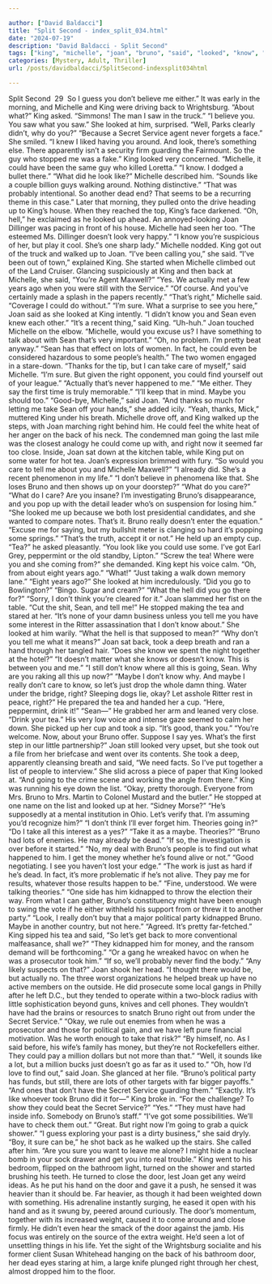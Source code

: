 ```yaml
---

author: ["David Baldacci"]
title: "Split Second - index_split_034.html"
date: "2024-07-19"
description: "David Baldacci - Split Second"
tags: ["king", "michelle", "joan", "bruno", "said", "looked", "know", "could", "right", "back", "like", "sean", "tea", "took", "look", "lot", "take", "care", "maybe", "going", "door", "secret", "around", "oh", "one"]
categories: [Mystery, Adult, Thriller]
url: /posts/davidbaldacci/SplitSecond-indexsplit034html

---
```



Split Second
		 29 
So I guess you don’t believe me either.” It was early in the morning, and Michelle and King were driving back to Wrightsburg.
“About what?” King asked.
“Simmons! The man I saw in the truck.”
“I believe you. You saw what you saw.”
She looked at him, surprised. “Well, Parks clearly didn’t, why do you?”
“Because a Secret Service agent never forgets a face.”
She smiled. “I knew I liked having you around. And look, there’s something else. There apparently isn’t a security firm guarding the Fairmount. So the guy who stopped me was a fake.”
King looked very concerned. “Michelle, it could have been the same guy who killed Loretta.”
“I know. I dodged a bullet there.”
“What did he look like?” Michelle described him. “Sounds like a couple billion guys walking around. Nothing distinctive.”
“That was probably intentional. So another dead end? That seems to be a recurring theme in this case.”
Later that morning, they pulled onto the drive heading up to King’s house. When they reached the top, King’s face darkened.
“Oh, hell,” he exclaimed as he looked up ahead. An annoyed-looking Joan Dillinger was pacing in front of his house.
Michelle had seen her too. “The esteemed Ms. Dillinger doesn’t look very happy.”
“I know you’re suspicious of her, but play it cool. She’s one sharp lady.”
Michelle nodded.
King got out of the truck and walked up to Joan.
“I’ve been calling you,” she said.
“I’ve been out of town,” explained King.
She started when Michelle climbed out of the Land Cruiser.
Glancing suspiciously at King and then back at Michelle, she said, “You’re Agent Maxwell?”
“Yes. We actually met a few years ago when you were still with the Service.”
“Of course. And you’ve certainly made a splash in the papers recently.”
“That’s right,” Michelle said. “Coverage I could do without.”
“I’m sure. What a surprise to see you here,” Joan said as she looked at King intently. “I didn’t know you and Sean even knew each other.”
“It’s a recent thing,” said King.
“Uh-huh.” Joan touched Michelle on the elbow. “Michelle, would you excuse us? I have something to talk about with Sean that’s very important.”
“Oh, no problem. I’m pretty beat anyway.”
“Sean has that effect on lots of women. In fact, he could even be considered hazardous to some people’s health.”
The two women engaged in a stare-down. “Thanks for the tip, but I can take care of myself,” said Michelle.
“I’m sure. But given the right opponent, you could find yourself out of your league.”
“Actually that’s never happened to me.”
“Me either. They say the first time is truly memorable.”
“I’ll keep that in mind. Maybe you should too.”
“Good-bye, Michelle,” said Joan. “And thanks so much for letting me take Sean off your hands,” she added icily.
“Yeah, thanks, Mick,” muttered King under his breath.
Michelle drove off, and King walked up the steps, with Joan marching right behind him. He could feel the white heat of her anger on the back of his neck. The condemned man going the last mile was the closest analogy he could come up with, and right now it seemed far too close.
Inside, Joan sat down at the kitchen table, while King put on some water for hot tea. Joan’s expression brimmed with fury. “So would you care to tell me about you and Michelle Maxwell?”
“I already did. She’s a recent phenomenon in my life.”
“I don’t believe in phenomena like that. She loses Bruno and then shows up on your doorstep?”
“What do you care?”
“What do I care? Are you insane? I’m investigating Bruno’s disappearance, and you pop up with the detail leader who’s on suspension for losing him.”
“She looked me up because we both lost presidential candidates, and she wanted to compare notes. That’s it. Bruno really doesn’t enter the equation.”
“Excuse me for saying, but my bullshit meter is clanging so hard it’s popping some springs.”
“That’s the truth, accept it or not.” He held up an empty cup. “Tea?” he asked pleasantly. “You look like you could use some. I’ve got Earl Grey, peppermint or the old standby, Lipton.”
“Screw the tea! Where were you and she coming from?” she demanded.
King kept his voice calm. “Oh, from about eight years ago.”
“What!”
“Just taking a walk down memory lane.”
“Eight years ago?” She looked at him incredulously. “Did you go to Bowlington?”
“Bingo. Sugar and cream?”
“What the hell did you go there for?”
“Sorry, I don’t think you’re cleared for it.”
Joan slammed her fist on the table. “Cut the shit, Sean, and tell me!”
He stopped making the tea and stared at her. “It’s none of your damn business unless you tell me you have some interest in the Ritter assassination that I don’t know about.”
She looked at him warily. “What the hell is that supposed to mean?”
“Why don’t you tell me what it means?”
Joan sat back, took a deep breath and ran a hand through her tangled hair. “Does she know we spent the night together at the hotel?”
“It doesn’t matter what she knows or doesn’t know. This is between you and me.”
“I still don’t know where all this is going, Sean. Why are you raking all this up now?”
“Maybe I don’t know why. And maybe I really don’t care to know, so let’s just drop the whole damn thing. Water under the bridge, right? Sleeping dogs lie, okay? Let asshole Ritter rest in peace, right?” He prepared the tea and handed her a cup. “Here, peppermint, drink it!”
“Sean—”
He grabbed her arm and leaned very close. “Drink your tea.”
His very low voice and intense gaze seemed to calm her down. She picked up her cup and took a sip. “It’s good, thank you.”
“You’re welcome. Now, about your Bruno offer. Suppose I say yes. What’s the first step in our little partnership?”
Joan still looked very upset, but she took out a file from her briefcase and went over its contents. She took a deep, apparently cleansing breath and said, “We need facts. So I’ve put together a list of people to interview.” She slid across a piece of paper that King looked at.
“And going to the crime scene and working the angle from there.”
King was running his eye down the list. “Okay, pretty thorough. Everyone from Mrs. Bruno to Mrs. Martin to Colonel Mustard and the butler.” He stopped at one name on the list and looked up at her. “Sidney Morse?”
“He’s supposedly at a mental institution in Ohio. Let’s verify that. I’m assuming you’d recognize him?”
“I don’t think I’ll ever forget him. Theories going in?”
“Do I take all this interest as a yes?”
“Take it as a maybe. Theories?”
“Bruno had lots of enemies. He may already be dead.”
“If so, the investigation is over before it started.”
“No, my deal with Bruno’s people is to find out what happened to him. I get the money whether he’s found alive or not.”
“Good negotiating. I see you haven’t lost your edge.”
“The work is just as hard if he’s dead. In fact, it’s more problematic if he’s not alive. They pay me for results, whatever those results happen to be.”
“Fine, understood. We were talking theories.”
“One side has him kidnapped to throw the election their way. From what I can gather, Bruno’s constituency might have been enough to swing the vote if he either withheld his support from or threw it to another party.”
“Look, I really don’t buy that a major political party kidnapped Bruno. Maybe in another country, but not here.”
“Agreed. It’s pretty far-fetched.”
King sipped his tea and said, “So let’s get back to more conventional malfeasance, shall we?”
“They kidnapped him for money, and the ransom demand will be forthcoming.”
“Or a gang he wreaked havoc on when he was a prosecutor took him.”
“If so, we’ll probably never find the body.”
“Any likely suspects on that?”
Joan shook her head. “I thought there would be, but actually no. The three worst organizations he helped break up have no active members on the outside. He did prosecute some local gangs in Philly after he left D.C., but they tended to operate within a two-block radius with little sophistication beyond guns, knives and cell phones. They wouldn’t have had the brains or resources to snatch Bruno right out from under the Secret Service.”
“Okay, we rule out enemies from when he was a prosecutor and those for political gain, and we have left pure financial motivation. Was he worth enough to take that risk?”
“By himself, no. As I said before, his wife’s family has money, but they’re not Rockefellers either. They could pay a million dollars but not more than that.”
“Well, it sounds like a lot, but a million bucks just doesn’t go as far as it used to.”
“Oh, how I’d love to find out,” said Joan. She glanced at her file. “Bruno’s political party has funds, but still, there are lots of other targets with far bigger payoffs.”
“And ones that don’t have the Secret Service guarding them.”
“Exactly. It’s like whoever took Bruno did it for—”
King broke in. “For the challenge? To show they could beat the Secret Service?”
“Yes.”
“They must have had inside info. Somebody on Bruno’s staff.”
“I’ve got some possibilities. We’ll have to check them out.”
“Great. But right now I’m going to grab a quick shower.”
“I guess exploring your past is a dirty business,” she said dryly.
“Boy, it sure can be,” he shot back as he walked up the stairs.
She called after him. “Are you sure you want to leave me alone? I might hide a nuclear bomb in your sock drawer and get you into real trouble.”
King went to his bedroom, flipped on the bathroom light, turned on the shower and started brushing his teeth. He turned to close the door, lest Joan get any weird ideas.
As he put his hand on the door and gave it a push, he sensed it was heavier than it should be. Far heavier, as though it had been weighted down with something. His adrenaline instantly surging, he eased it open with his hand and as it swung by, peered around curiously. The door’s momentum, together with its increased weight, caused it to come around and close firmly. He didn’t even hear the smack of the door against the jamb. His focus was entirely on the source of the extra weight.
He’d seen a lot of unsettling things in his life. Yet the sight of the Wrightsburg socialite and his former client Susan Whitehead hanging on the back of his bathroom door, her dead eyes staring at him, a large knife plunged right through her chest, almost dropped him to the floor.
